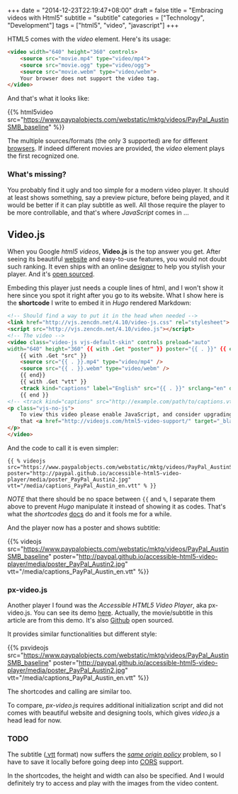 +++
date = "2014-12-23T22:19:47+08:00"
draft = false
title = "Embracing videos with Html5"
subtitle = "subtitle"
categories = ["Technology", "Development"]
tags = ["html5", "video", "javascript"]
+++

HTML5 comes with the *video* element. Here's its usage:

```html
<video width="640" height="360" controls>
  	<source src="movie.mp4" type="video/mp4">
  	<source src="movie.ogg" type="video/ogg">
  	<source src="movie.webm" type="video/webm">
	Your browser does not support the video tag.
</video>
```

<!--more-->

And that's what it looks like:

{{% html5video src="https://www.paypalobjects.com/webstatic/mktg/videos/PayPal_AustinSMB_baseline" %}}

The multiple sources/formats (the only 3 supported) are for different [browsers](http://www.w3schools.com/html/html5_video.asp). If indeed different movies are provided, the *video* element plays the first recognized one.

### What's missing?

You probably find it ugly and too simple for a modern video player. It should at least shows something, say a preview picture, before being played, and it would be better if it can play subtitle as well. All those require the player to be more controllable, and that's where *JavaScript* comes in ... 

## Video.js

When you Google *html5 videos*, **Video.js** is the top answer you get. After seeing its beautiful [website](http://www.videojs.com/) and easy-to-use features, you would not doubt such ranking. It even ships with an online [designer](http://designer.videojs.com/) to help you stylish your player. And it's [open sourced](https://github.com/videojs/video.js).

Embeding this player just needs a couple lines of html, and I won't show it here since you spot it right after you go to its website. What I show here is the **shortcode** I write to embed it in *Hugo* rendered Markdown:

```html
<!-- Should find a way to put it in the head when needed -->
<link href="http://vjs.zencdn.net/4.10/video-js.css" rel="stylesheet">
<script src="http://vjs.zencdn.net/4.10/video.js"></script>
<!-- The video -->
<video class="video-js vjs-default-skin" controls preload="auto"
width="640" height="360" {{ with .Get "poster" }} poster="{{ . }}" {{ end }} data-setup='{}'>
	{{ with .Get "src" }}
	<source src="{{ . }}.mp4" type="video/mp4" />
	<source src="{{ . }}.webm" type="video/webm" />
	{{ end}}
	{{ with .Get "vtt" }}
	<track kind="captions" label="English" src="{{ . }}" srclang="en" default />
	{{ end }}
<!-- <track kind="captions" src="http://example.com/path/to/captions.vtt" srclang="en" label="English" default> -->
<p class="vjs-no-js">
	To view this video please enable JavaScript, and consider upgrading to a web browser
	that <a href="http://videojs.com/html5-video-support/" target="_blank">supports HTML5 video</a>
</p>
</video>
```

And the code to call it is even simpler:
```
{{ % videojs src="https://www.paypalobjects.com/webstatic/mktg/videos/PayPal_AustinSMB_baseline" poster="http://paypal.github.io/accessible-html5-video-player/media/poster_PayPal_Austin2.jpg" vtt="/media/captions_PayPal_Austin_en.vtt" % }}
```
*NOTE* that there should be no space between `{{` and `%`, I separate them above to prevent *Hugo* manipulate it instead of showing it as codes. That's what the *shortcodes* [docs](http://gohugo.io/extras/shortcodes/) do and it fools me for a while.

And the player now has a poster and shows subtitle:

{{% videojs src="https://www.paypalobjects.com/webstatic/mktg/videos/PayPal_AustinSMB_baseline" poster="http://paypal.github.io/accessible-html5-video-player/media/poster_PayPal_Austin2.jpg" vtt="/media/captions_PayPal_Austin_en.vtt" %}}

### px-video.js

Another player I found was the *Accessible HTML5 Video Player*, aka px-video.js. You can see its demo [here](http://paypal.github.io/accessible-html5-video-player/). Actually, the movie/subtitle in this article are from this demo. It's also [Github](https://github.com/paypal/accessible-html5-video-player) open sourced. 

It provides similar functionalities but different style:

{{% pxvideojs src="https://www.paypalobjects.com/webstatic/mktg/videos/PayPal_AustinSMB_baseline" poster="http://paypal.github.io/accessible-html5-video-player/media/poster_PayPal_Austin2.jpg" vtt="/media/captions_PayPal_Austin_en.vtt" %}}

The shortcodes and calling are similar too.

To compare, *px-video.js* requires additional initialization script and did not comes with beautiful website and designing tools, which gives *video.js* a head lead for now.

### TODO

The subtitle ([.vtt](http://dev.w3.org/html5/webvtt/) format) now suffers the [*same origin policy*](http://en.wikipedia.org/wiki/Same-origin_policy) problem, so I have to save it locally before going deep into [CORS](http://enable-cors.org) support.

In the shortcodes, the height and width can also be specified. And I would definitely try to access and play with the images from the video content. 